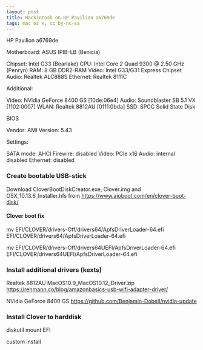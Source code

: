 ```yaml
---
layout: post
title: Hackintosh on HP Pavilion a6769de
tags: mac os x, cc by-nc-sa
---
```

HP Pavilion a6769de

Motherboard: ASUS IPIB-LB (Benicia)

Chipset: Intel G33 (Bearlake)
CPU: Intel Core 2 Quad 9300 @ 2.50 GHz (Penryn)
RAM: 8 GB DDR2-RAM
Video: Intel G33/G31 Express Chipset
Audio: Realtek ALC888S
Ethernet: Realtek 8111C

Additional:

Video: NVidia GeForce 8400 GS [10de:06e4]
Audio: Soundblaster SB 5.1 VX [1102:0007]
WLAN: Realtek 8812AU [0111:0bda]
SSD: SPCC Solid State Disk

BIOS

Vendor: AMI
Version: 5.43

Settings:

SATA mode: AHCI
Firewire: disabled
Video: PCIe x16
Audio: internal disabled
Ethernet: disabled

### Create bootable USB-stick

Download CloverBootDiskCreator.exe, Clover.img and OSX_10.13.6_Installer.hfs from https://www.aioboot.com/en/clover-boot-disk/

#### Clover boot fix

mv EFI/CLOVER/drivers-Off/drivers64/ApfsDriverLoader-64.efi EFI/CLOVER/drivers64/ApfsDriverLoader-64.efi

mv EFI/CLOVER/drivers-Off/drivers64UEFI/ApfsDriverLoader-64.efi EFI/CLOVER/drivers64UEFI/ApfsDriverLoader-64.efi

### Install additional drivers (kexts)

Realtek 8812AU MacOS10.9_MacOS10.12_Driver.zip https://rehmann.co/blog/amazonbasics-usb-wifi-adapter-driver/

NVidia GeForce 8400 GS https://github.com/Benjamin-Dobell/nvidia-update

### Install Clover to harddisk

diskutil mount EFI

custom install
